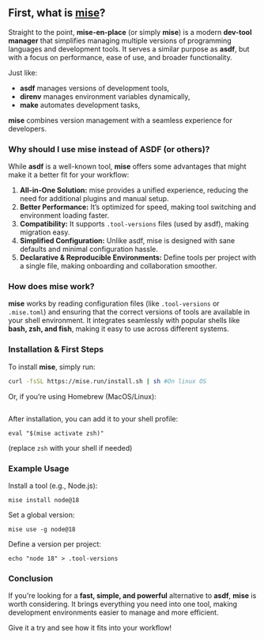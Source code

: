 ## First, what is [mise](https://github.com/jdx/mise)?

Straight to the point, **mise-en-place** (or simply **mise**) is a modern **dev-tool manager** that simplifies managing multiple versions of programming languages and development tools. It serves a similar purpose as **asdf**, but with a focus on performance, ease of use, and broader functionality.

Just like:

- **asdf** manages versions of development tools,
- **direnv** manages environment variables dynamically,
- **make** automates development tasks,

**mise** combines version management with a seamless experience for developers.

### Why should I use mise instead of ASDF (or others)?

While **asdf** is a well-known tool, **mise** offers some advantages that might make it a better fit for your workflow:

1. **All-in-One Solution:** mise provides a unified experience, reducing the need for additional plugins and manual setup.
2. **Better Performance:** It’s optimized for speed, making tool switching and environment loading faster.
3. **Compatibility:** It supports `.tool-versions` files (used by asdf), making migration easy.
4. **Simplified Configuration:** Unlike asdf, mise is designed with sane defaults and minimal configuration hassle.
5. **Declarative & Reproducible Environments:** Define tools per project with a single file, making onboarding and collaboration smoother.

### How does mise work?

**mise** works by reading configuration files (like `.tool-versions` or `.mise.toml`) and ensuring that the correct versions of tools are available in your shell environment. It integrates seamlessly with popular shells like **bash, zsh, and fish**, making it easy to use across different systems.

### Installation & First Steps

To install **mise**, simply run:

```bash
curl -fsSL https://mise.run/install.sh | sh #On linux OS
```

Or, if you’re using Homebrew (MacOS/Linux):

```

```

After installation, you can add it to your shell profile:

```
eval "$(mise activate zsh)"
```

(replace `zsh` with your shell if needed)

### Example Usage

Install a tool (e.g., Node.js):

```
mise install node@18
```

Set a global version:

```
mise use -g node@18
```

Define a version per project:

```
echo "node 18" > .tool-versions
```

### Conclusion

If you're looking for a **fast, simple, and powerful** alternative to **asdf**, **mise** is worth considering. It brings everything you need into one tool, making development environments easier to manage and more efficient.

Give it a try and see how it fits into your workflow!